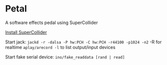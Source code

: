 # Petal
A software effects pedal using SuperCollider

[Install SuperCollider](https://github.com/supercollider/supercollider/blob/develop/README_RASPBERRY_PI.md)

Start jack: `jackd -r -dalsa -P hw:PCH -C hw:PCH -r44100 -p1024 -n2`
-R for realtime
`aplay/arecord -l` to list output/input devices

Start fake serial device:
`ino/fake_readdata [rand | read]`
